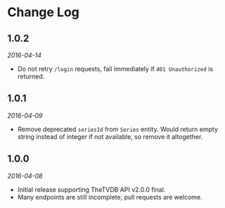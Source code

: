 Change Log
==========

## 1.0.2

_2016-04-14_

* Do not retry `/login` requests, fail immediately if `401 Unauthorized` is returned.

## 1.0.1

_2016-04-09_

* Remove deprecated `seriesId` from `Series` entity. Would return empty string instead of integer if not available, so
  remove it altogether. 

## 1.0.0

_2016-04-08_

* Initial release supporting TheTVDB API v2.0.0 final.
* Many endpoints are still incomplete, pull requests are welcome.